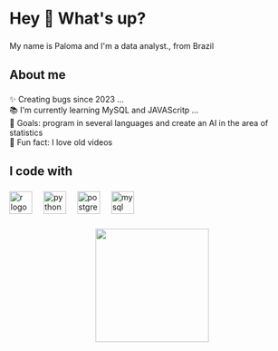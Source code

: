 <h1 align="left">Hey 👋 What's up?</h1>

###

<p align="left">My name is Paloma and I'm a data analyst., from Brazil</p>

###

<h2 align="left">About me</h2>

###

<p align="left">✨ Creating bugs since 2023 ...<br>📚 I'm currently learning MySQL and JAVAScritp ...<br>🎯 Goals: program in several languages ​​and create an AI in the area of ​​statistics<br>🎲 Fun fact: I love old videos</p>

###

<h2 align="left">I code with</h2>

###

<div align="left">
  <img src="https://cdn.jsdelivr.net/gh/devicons/devicon/icons/r/r-original.svg" height="40" alt="r logo"  />
  <img width="12" />
  <img src="https://cdn.jsdelivr.net/gh/devicons/devicon/icons/python/python-original.svg" height="40" alt="python logo"  />
  <img width="12" />
  <img src="https://cdn.jsdelivr.net/gh/devicons/devicon/icons/postgresql/postgresql-original.svg" height="40" alt="postgresql logo"  />
  <img width="12" />
  <img src="https://cdn.jsdelivr.net/gh/devicons/devicon/icons/mysql/mysql-original.svg" height="40" alt="mysql logo"  />
</div>

###

<div align="center">
  <img height="200" src="https://media.licdn.com/dms/image/v2/D4D03AQHw90-scfC9AA/profile-displayphoto-shrink_200_200/B4DZPptZ4nHwAk-/0/1734792815306?e=1746662400&v=beta&t=qk0sIipDs0K4CuAZo0b097x0UL1YmVWbPkTgh6ErFEs"  />
</div>

###
